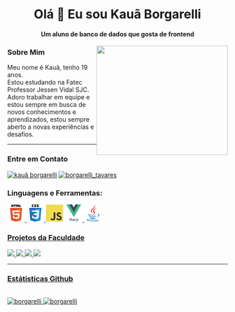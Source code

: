 <h1 align="center">Olá 👋 Eu sou Kauã Borgarelli</h1>
<h4 align="center">Um aluno de banco de dados que gosta de frontend</h3>


<img  align="right" height="250" width="300"  src="https://user-images.githubusercontent.com/79945984/197029125-1527dcae-8daf-455c-aa48-c0e6484ba26c.gif"/>

### Sobre Mim
<p align="left">Meu nome é Kauã, tenho 19 anos.<br/>
Estou estudando na Fatec Professor Jessen Vidal SJC.<br/>
Adoro trabalhar em equipe e estou sempre em busca de novos conhecimentos e aprendizados, estou sempre aberto a novas experiências e desafios.<br/></p>
<hr>

### Entre em Contato
<p align="left">
<a href="https://www.linkedin.com/in/kau%C3%A3-borgarelli-5bb67220a" target="blank"><img align="center" src="https://raw.githubusercontent.com/rahuldkjain/github-profile-readme-generator/master/src/images/icons/Social/linked-in-alt.svg" alt="kauã borgarelli" height="30" width="40" /></a>
<a href="https://instagram.com/borgarelli_tavares" target="blank"><img align="center" src="https://raw.githubusercontent.com/rahuldkjain/github-profile-readme-generator/master/src/images/icons/Social/instagram.svg" alt="borgarelli_tavares" height="30" width="40" /></a>
</p>

<h3 align="left">Linguagens e Ferramentas:</h3>
<p align="left"> 
<a href="https://www.w3.org/html/" target="_blank" rel="noreferrer"> <img src="https://raw.githubusercontent.com/devicons/devicon/master/icons/html5/html5-original-wordmark.svg" alt="html5" width="40" height="40"/> </a> <a href="https://developer.mozilla.org/en-US/docs/Web/JavaScript" target="_blank" rel="noreferrer"><a href="https://www.w3schools.com/css/" target="_blank" rel="noreferrer"> <img src="https://raw.githubusercontent.com/devicons/devicon/master/icons/css3/css3-original-wordmark.svg" alt="css3" width="40" height="40"/> </a>  <img src="https://raw.githubusercontent.com/devicons/devicon/master/icons/javascript/javascript-original.svg" alt="javascript" width="40" height="40"/> </a> <a href="https://vuejsbr-docs-next.netlify.app/" target="_blank" rel="noreferrer"> <img src="https://raw.githubusercontent.com/devicons/devicon/master/icons/vuejs/vuejs-original-wordmark.svg" alt="vuejs" width="40" height="40"/> </a> 
<img src="https://raw.githubusercontent.com/devicons/devicon/master/icons/java/java-original.svg" alt="java" width="40" height="40"/> </a> <a href="https://developer.mozilla.org/en-US/docs/Web/JavaScript" target="_blank" rel="noreferrer"></p>

### Projetos da Faculdade
<p align="left">
<a href="https://github.com/TheLooksDatabase/Julius" target="_blank"> <img width="70px" src="https://user-images.githubusercontent.com/79945984/197222019-221a4cdf-2153-48b9-9adc-7c6ac2d6f4c8.png"/>
<a href="https://github.com/DolphinDatabase/SGBD_Health" target="_blank"> <img width="80px" src="https://user-images.githubusercontent.com/79945984/197222284-77384beb-7dc8-4ef3-bafe-fe26cc6b6193.png"/>
<a href="https://github.com/DolphinDatabase/DescontOn" target="_blank"> <img width="80px" src="https://user-images.githubusercontent.com/79945984/197225485-8eb36177-3d8d-4950-ad88-5324447f6427.png"/>
<a href="https://github.com/DolphinDatabase/MCS.git" target="_blank"> <img width="80px" src="https://user-images.githubusercontent.com/79945984/208273909-e3c9b553-2992-415e-b86f-1d8b4583e336.png"/>

</p>
<hr>

### Estátisticas Github
<br>
<div align="left">
<img height="150em" src="https://github-readme-stats.vercel.app/api?username=borgarelli&show_icons=true&theme=tokyonight&locale=en" alt="borgarelli" />
<img height="150em" src="https://github-readme-stats.vercel.app/api/top-langs?username=borgarelli&show_icons=true&theme=tokyonight&text_color=00ffd2&locale=en&layout=compact" alt="borgarelli" />
</div>



